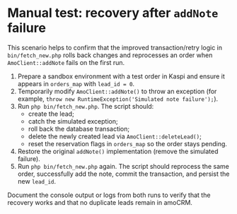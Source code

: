 # Manual test: recovery after `addNote` failure

This scenario helps to confirm that the improved transaction/retry logic in `bin/fetch_new.php`
rolls back changes and reprocesses an order when `AmoClient::addNote` fails on the first run.

1. Prepare a sandbox environment with a test order in Kaspi and ensure it appears in `orders_map`
   with `lead_id = 0`.
2. Temporarily modify `AmoClient::addNote()` to throw an exception (for example,
   `throw new RuntimeException('Simulated note failure');`).
3. Run `php bin/fetch_new.php`. The script should:
   * create the lead;
   * catch the simulated exception;
   * roll back the database transaction;
   * delete the newly created lead via `AmoClient::deleteLead()`;
   * reset the reservation flags in `orders_map` so the order stays pending.
4. Restore the original `addNote()` implementation (remove the simulated failure).
5. Run `php bin/fetch_new.php` again. The script should reprocess the same order,
   successfully add the note, commit the transaction, and persist the new `lead_id`.

Document the console output or logs from both runs to verify that the recovery works and that
no duplicate leads remain in amoCRM.
